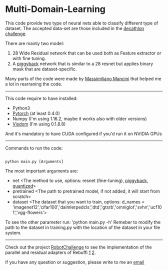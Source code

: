 # Multi-Domain-Learning

This code provide two type of neural nets able to classify different type of dataset.
The accepted data-set are those included in the [decathlon challenge](https://www.robots.ox.ac.uk/~vgg/decathlon/).

There are mainly two model:
1. 28 Wide Residual network that can be used both as Feature extractor or with fine tuning.
2. A [piggyback](https://arxiv.org/abs/1801.06519) network that is similar to a 28 resnet but applies binary mask that are dataset-specific.

Many parts of the code were made by [Massimiliano Mancini](https://scholar.google.it/citations?user=bqTPA8kAAAAJ&hl=it) that helped me a lot in rearraning the code.

___

This code require to have installed:
* Python3
* [Pytorch](https://pytorch.org/) (at least 0.4.0)
* Numpy (I'm using 1.16.2, maybe it works also with older versions)
* [Visdom](https://github.com/facebookresearch/visdom) (I'm using 0.1.8.8)

And it's mandatory to have CUDA configured if you'd run it on NVIDIA GPUs

___

Commands to run the code:

<code>
python main.py [Arguments]
</code>

The most important arguments are:
- net <The method to use, options: resnet (fine-tuning), [piggyback](http://arxiv.org/abs/1801.06519v2), [quantized](http://arxiv.org/abs/1805.11119v2)>
- pretrained <The path to pretrained model, if not added, it will start from scratch>
- dataset <The dataset that you want to train, options: d_names = 'imagenet12','cifar100','daimlerpedcls','dtd','gtsrb','omniglot','svhn','ucf101','vgg-flowers'>

To see the other parameter run:
'python main.py -h'
Remeber to modify the path to the dataset in training.py with the location of the dataset in your file system.

___

Check out the project [RobotChallenge](https://github.com/fcdl94/RobotChallenge) to see the implementation of the parallel and residual adapters of Rebuffi [1](https://arxiv.org/abs/1705.08045) [2](https://arxiv.org/pdf/1803.10082).

If you have any question or suggestion, please write to me an [email](f.cermelli94@gmail.com)


